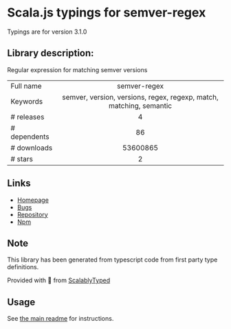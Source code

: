 
# Scala.js typings for semver-regex

Typings are for version 3.1.0

## Library description:
Regular expression for matching semver versions

|                    |                 |
| ------------------ | :-------------: |
| Full name          | semver-regex |
| Keywords           | semver, version, versions, regex, regexp, match, matching, semantic |
| # releases         | 4 |
| # dependents       | 86 |
| # downloads        | 53600865 |
| # stars            | 2 |

## Links
- [Homepage](https://github.com/sindresorhus/semver-regex#readme)
- [Bugs](https://github.com/sindresorhus/semver-regex/issues)
- [Repository](https://github.com/sindresorhus/semver-regex)
- [Npm](https://www.npmjs.com/package/semver-regex)
    


## Note
This library has been generated from typescript code from first party type definitions.

Provided with :purple_heart: from [ScalablyTyped](https://github.com/oyvindberg/ScalablyTyped)

## Usage
See [the main readme](../../readme.md) for instructions.


